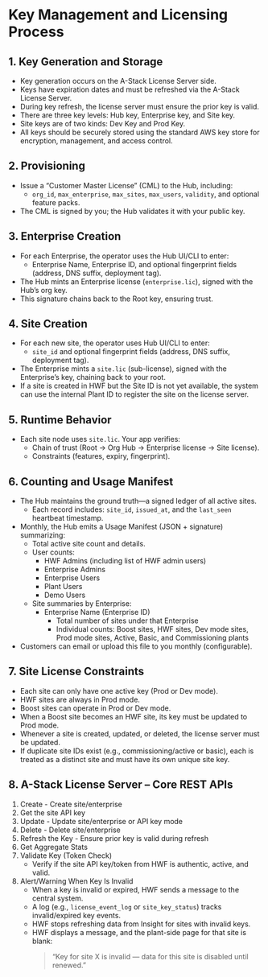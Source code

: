 # Key Management and Licensing Process

## 1. Key Generation and Storage

- Key generation occurs on the A-Stack License Server side.
- Keys have expiration dates and must be refreshed via the A-Stack License Server.
- During key refresh, the license server must ensure the prior key is valid.
- There are three key levels: Hub key, Enterprise key, and Site key.
- Site keys are of two kinds: Dev Key and Prod Key.
- All keys should be securely stored using the standard AWS key store for encryption, management, and access control.

## 2. Provisioning

- Issue a “Customer Master License” (CML) to the Hub, including:
  - `org_id`, `max_enterprise`, `max_sites`, `max_users`, `validity`, and optional feature packs.
- The CML is signed by you; the Hub validates it with your public key.

## 3. Enterprise Creation

- For each Enterprise, the operator uses the Hub UI/CLI to enter:
  - Enterprise Name, Enterprise ID, and optional fingerprint fields (address, DNS suffix, deployment tag).
- The Hub mints an Enterprise license (`enterprise.lic`), signed with the Hub’s org key.
- This signature chains back to the Root key, ensuring trust.

## 4. Site Creation

- For each new site, the operator uses Hub UI/CLI to enter:
  - `site_id` and optional fingerprint fields (address, DNS suffix, deployment tag).
- The Enterprise mints a `site.lic` (sub-license), signed with the Enterprise’s key, chaining back to your root.
- If a site is created in HWF but the Site ID is not yet available, the system can use the internal Plant ID to register the site on the license server.

## 5. Runtime Behavior

- Each site node uses `site.lic`. Your app verifies:
  - Chain of trust (Root → Org Hub → Enterprise license → Site license).
  - Constraints (features, expiry, fingerprint).

## 6. Counting and Usage Manifest

- The Hub maintains the ground truth—a signed ledger of all active sites.
  - Each record includes: `site_id`, `issued_at`, and the `last_seen` heartbeat timestamp.
- Monthly, the Hub emits a Usage Manifest (JSON + signature) summarizing:
  - Total active site count and details.
  - User counts:
    - HWF Admins (including list of HWF admin users)
    - Enterprise Admins
    - Enterprise Users
    - Plant Users
    - Demo Users
  - Site summaries by Enterprise:
    - Enterprise Name (Enterprise ID)
      - Total number of sites under that Enterprise
      - Individual counts: Boost sites, HWF sites, Dev mode sites, Prod mode sites, Active, Basic, and Commissioning plants
- Customers can email or upload this file to you monthly (configurable).

## 7. Site License Constraints

- Each site can only have one active key (Prod or Dev mode).
- HWF sites are always in Prod mode.
- Boost sites can operate in Prod or Dev mode.
- When a Boost site becomes an HWF site, its key must be updated to Prod mode.
- Whenever a site is created, updated, or deleted, the license server must be updated.
- If duplicate site IDs exist (e.g., commissioning/active or basic), each is treated as a distinct site and must have its own unique site key.

## 8. A-Stack License Server – Core REST APIs

1. Create - Create site/enterprise
2. Get the site API key
3. Update - Update site/enterprise or API key mode
4. Delete - Delete site/enterprise
5. Refresh the Key - Ensure prior key is valid during refresh
6. Get Aggregate Stats
7. Validate Key (Token Check)
   - Verify if the site API key/token from HWF is authentic, active, and valid.
8. Alert/Warning When Key Is Invalid
   - When a key is invalid or expired, HWF sends a message to the central system.
   - A log (e.g., `license_event_log` or `site_key_status`) tracks invalid/expired key events.
   - HWF stops refreshing data from Insight for sites with invalid keys.
   - HWF displays a message, and the plant-side page for that site is blank:
     > “Key for site X is invalid — data for this site is disabled until renewed.”
